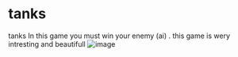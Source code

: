 # tanks
tanks
In this game you must win your enemy (ai) . this game is wery intresting and beautifull
![image](https://github.com/kurunukoleh/tanks/assets/85008916/294108fe-feb5-4bff-94d4-c890bfb7e603)

